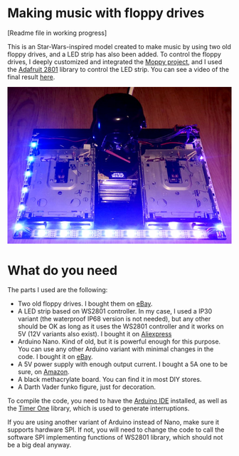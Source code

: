 # Making music with floppy drives

[Readme file in working progress]

This is an Star-Wars-inspired model created to make music by using two old floppy drives, and a LED strip has also been added. To control the floppy drives, I deeply customized and integrated the [Moppy project](https://github.com/SammyIAm/Moppy2), and I used the [Adafruit 2801](https://github.com/adafruit/Adafruit-WS2801-Library) library to control the LED strip. You can see a video of the final result [here](https://youtu.be/pWgEK_t-BJY).

![Model image](/image/01_floppy_music_model.jpg)


# What do you need
The parts I used are the following:
- Two old floppy drives. I bought them on [eBay](https://www.ebay.com/).
- A LED strip based on WS2801 controller. In my case, I used a IP30 variant (the waterproof IP68 version is not needed), but any other should be OK as long as it uses the WS2801 controller and it works on 5V (12V variants also exist). I bought it on [Aliexpress](https://es.aliexpress.com/item/32794195484.html?spm=a2g0s.9042311.0.0.7f1263c0XuWP32)
- Arduino Nano. Kind of old, but it is powerful enough for this purpose. You can use any other Arduino variant with minimal changes in the code. I bought it on [eBay](https://www.ebay.com/).
- A 5V power supply with enough output current. I bought a 5A one to be sure, on [Amazon](https://www.amazon.es/gp/product/B013QWW4DO/).
- A black methacrylate board. You can find it in most DIY stores.
- A Darth Vader funko figure, just for decoration.

To compile the code, you need to have the [Arduino IDE](https://www.arduino.cc/en/main/software) installed, as well as the [Timer One](https://playground.arduino.cc/Code/Timer1/) library, which is used to generate interruptions.

If you are using another variant of Arduino instead of Nano, make sure it supports hardware SPI. If not, you will need to change the code to call the software SPI implementing functions of WS2801 library, which should not be a big deal anyway.




